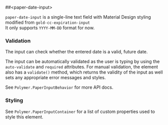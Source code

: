 

##&lt;paper-date-input&gt;

`paper-date-input` is a  single-line text field with Material Design styling modified from `gold-cc-expiration-input`  
It only supports `YYYY-MM-DD` format for now.

### Validation

The input can check whether the entered date is a valid, future date.

The input can be automatically validated as the user is typing by using
the `auto-validate` and `required` attributes. For manual validation, the
element also has a `validate()` method, which returns the validity of the
input as well sets any appropriate error messages and styles.

See `Polymer.PaperInputBehavior` for more API docs.

### Styling

See `Polymer.PaperInputContainer` for a list of custom properties used to
style this element.



<!-- No docs for <date-input> found. -->

<!-- No docs for <date-validator> found. -->
